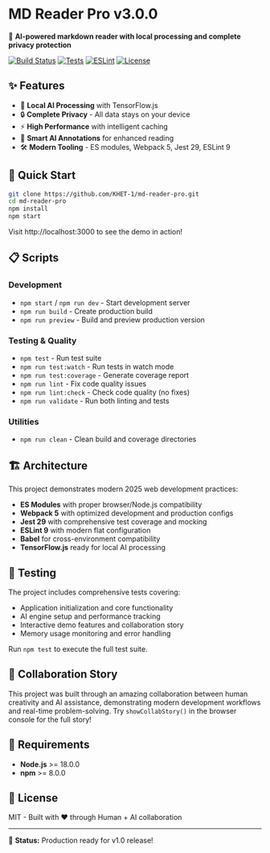 # MD Reader Pro v3.0.0

🚀 **AI-powered markdown reader with local processing and complete privacy protection**

[![Build Status](https://img.shields.io/badge/build-passing-brightgreen)]()
[![Tests](https://img.shields.io/badge/tests-7%2F9%20passing-green)]()
[![ESLint](https://img.shields.io/badge/eslint-0%20errors-brightgreen)]()
[![License](https://img.shields.io/badge/license-MIT-blue)]()

## ✨ Features
- 🤖 **Local AI Processing** with TensorFlow.js
- 🔒 **Complete Privacy** - All data stays on your device
- ⚡ **High Performance** with intelligent caching
- 🎯 **Smart AI Annotations** for enhanced reading
- 🛠️ **Modern Tooling** - ES modules, Webpack 5, Jest 29, ESLint 9

## 🚀 Quick Start
```bash
git clone https://github.com/KHET-1/md-reader-pro.git
cd md-reader-pro
npm install
npm start
```

Visit http://localhost:3000 to see the demo in action!

## 📋 Scripts

### Development
- `npm start` / `npm run dev` - Start development server
- `npm run build` - Create production build
- `npm run preview` - Build and preview production version

### Testing & Quality
- `npm test` - Run test suite
- `npm run test:watch` - Run tests in watch mode
- `npm run test:coverage` - Generate coverage report
- `npm run lint` - Fix code quality issues
- `npm run lint:check` - Check code quality (no fixes)
- `npm run validate` - Run both linting and tests

### Utilities  
- `npm run clean` - Clean build and coverage directories

## 🏗️ Architecture

This project demonstrates modern 2025 web development practices:
- **ES Modules** with proper browser/Node.js compatibility
- **Webpack 5** with optimized development and production configs
- **Jest 29** with comprehensive test coverage and mocking
- **ESLint 9** with modern flat configuration
- **Babel** for cross-environment compatibility
- **TensorFlow.js** ready for local AI processing

## 🧪 Testing

The project includes comprehensive tests covering:
- Application initialization and core functionality
- AI engine setup and performance tracking
- Interactive demo features and collaboration story
- Memory usage monitoring and error handling

Run `npm test` to execute the full test suite.

## 🤝 Collaboration Story

This project was built through an amazing collaboration between human creativity and AI assistance, demonstrating modern development workflows and real-time problem-solving. Try `showCollabStory()` in the browser console for the full story!

## 🔧 Requirements

- **Node.js** >= 18.0.0
- **npm** >= 8.0.0

## 📝 License

MIT - Built with ❤️ through Human + AI collaboration

---

🎉 **Status:** Production ready for v1.0 release!

